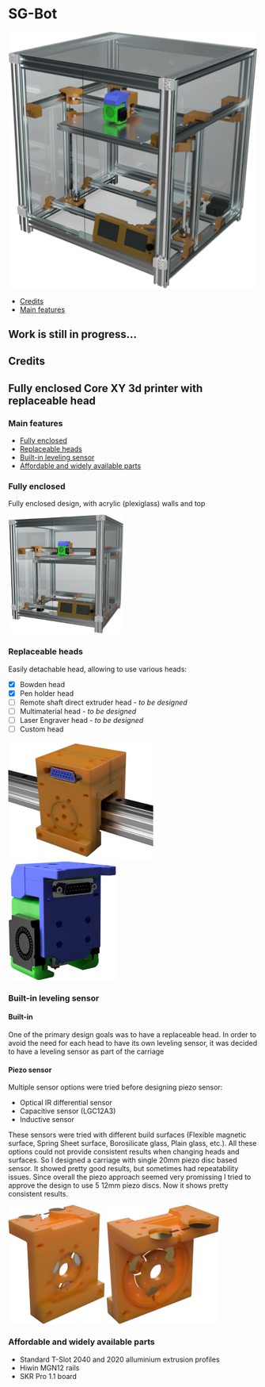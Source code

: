 # SG-Bot

![](https://github.com/slim-gears/sg-bot/raw/master/docs/img/sgbot-render-2.png)

- [Credits](#credits)
- [Main features](#main-features)

## Work is still in progress...

## Credits

## Fully enclosed Core XY 3d printer with replaceable head

### Main features
- [Fully enclosed](#fully-enclosed)
- [Replaceable heads](#replaceable-heads)
- [Built-in leveling sensor](#built-in-leveling-sensor)
- [Affordable and widely available parts](#affordable-and-widely-available-parts)

### Fully enclosed
Fully enclosed design, with acrylic (plexiglass) walls and top

<img src="https://github.com/slim-gears/sg-bot/raw/master/docs/img/sgbot-render-1.png" height="240px">

### Replaceable heads
Easily detachable head, allowing to use various heads:
- [x]  Bowden head 
- [x]  Pen holder head
- [ ]  Remote shaft direct extruder head - *to be designed*
- [ ]  Multimaterial head - *to be designed*
- [ ]  Laser Engraver head - *to be designed*
- [ ]  Custom head

<img src="https://github.com/slim-gears/sg-bot/raw/master/docs/img/sgbot-render-carriage-2.png" height="240px"> <img src="https://github.com/slim-gears/sg-bot/raw/master/docs/img/sgbot-render-head-2.png" height="240px">

### Built-in leveling sensor

#### Built-in
One of the primary design goals was to have a replaceable head. In order to avoid the need for each head to have its own leveling sensor, it was decided to have a leveling sensor as part of the carriage

#### Piezo sensor
Multiple sensor options were tried before designing piezo sensor:
- Optical IR differential sensor
- Capacitive sensor (LGC12A3)
- Inductive sensor

These sensors were tried with different build surfaces (Flexible magnetic surface, Spring Sheet surface, Borosilicate glass, Plain glass, etc.). All these options could not provide consistent results when changing heads and surfaces. So I designed a carriage with single 20mm piezo disc based sensor. It showed pretty good results, but sometimes had repeatability issues. Since overall the piezo approach seemed very promissing I tried to approve the design to use 5 12mm piezo discs. Now it shows pretty consistent results.

<img src="https://github.com/slim-gears/sg-bot/raw/master/docs/img/sgbot-render-carriage-sensors-2.png" height="240px"> <img src="https://github.com/slim-gears/sg-bot/raw/master/docs/img/sgbot-render-carriage-sensors-1.png" height="240px">

### Affordable and widely available parts
- Standard T-Slot 2040 and 2020 alluminium extrusion profiles
- Hiwin MGN12 rails
- SKR Pro 1.1 board


